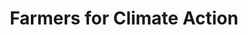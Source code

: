 ---
layout: project
title: Farmers for Climate Action
name_for_thumbnail: Farmers for<br>Climate Action
client: FFCA
thumbnail_image: /uploads/site-image-farmers-for-climate-action.jpg
header_image: /uploads/site-image-farmers-for-climate-action.jpg
platforms: [NationBuilder, Aware]
year: 2016
roles: Frontend & backend development
web:
  launch_url: https://www.farmersforclimateaction.org.au
  images:
    - /uploads/site-web-farmers-for-climate-action.png
type: Campaign Website
category: Coded for Code Nation
tags: [Campaign Platform, Theme Dark]
type_slug: project
order: 7
---